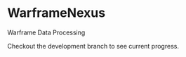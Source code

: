 # WarframeNexus
Warframe Data Processing

Checkout the development branch to see current progress.

